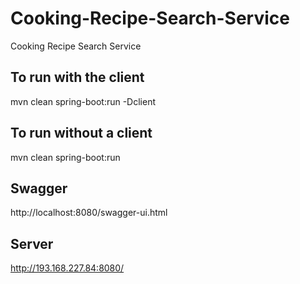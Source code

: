 # Cooking-Recipe-Search-Service
Cooking Recipe Search Service
## To run with the client
mvn clean spring-boot:run -Dclient
## To run without a client
mvn clean spring-boot:run
## Swagger
http://localhost:8080/swagger-ui.html
## Server
http://193.168.227.84:8080/
